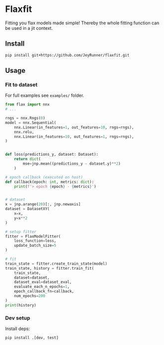 # Flaxfit
Fitting you flax models made simple!
Thereby the whole fitting function can be used in a jit context.

## Install
```bash
pip install git+https://github.com/JeyRunner/flaxfit.git
```

## Usage
### Fit to dataset
For full examples see `examples/` folder.
```python
from flax import nnx
# ...

rngs = nnx.Rngs(0)
model = nnx.Sequential(
    nnx.Linear(in_features=1, out_features=10, rngs=rngs),
    nnx.relu,
    nnx.Linear(in_features=10, out_features=1, rngs=rngs),
)


def loss(predictions_y, dataset: Dataset):
    return dict(
        mse=jnp.mean((predictions_y - dataset.y)**2)
    )

# epoch callback (executed on host)
def callback(epoch: int, metrics: dict):
    print(f'> epoch {epoch} - {metrics}')


# dataset
x = jnp.arange(20)[:, jnp.newaxis]
dataset = DatasetXY(
    x=x,
    y=x**2
)

# setup fitter
fitter = FlaxModelFitter(
    loss_function=loss,
    update_batch_size=5
)

# fit
train_state = fitter.create_train_state(model)
train_state, history = fitter.train_fit(
    train_state,
    dataset=dataset,
    dataset_eval=dataset_eval,
    evaluate_each_n_epochs=1,
    epoch_callback_fn=callback,
    num_epochs=200
)
print(history)
```

### Dev setup
Install deps:
```bash
pip install .[dev, test]
```